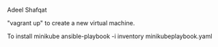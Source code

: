 Adeel Shafqat

"vagrant up" to create a new virtual machine.

To install minikube
ansible-playbook -i inventory minikubeplaybook.yaml 
